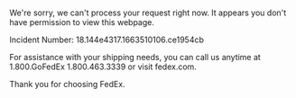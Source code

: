  	


 	

We're sorry, we can't process your request right now. It appears you don't have permission to view this webpage.


Incident Number: 18.144e4317.1663510106.ce1954cb





For assistance with your shipping needs, you can call us anytime at 1.800.GoFedEx 1.800.463.3339 or visit fedex.com.




Thank you for choosing FedEx.
